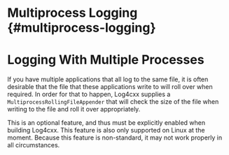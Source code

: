 Multiprocess Logging {#multiprocess-logging}
===
<!--
 Note: License header cannot be first, as doxygen does not generate
 cleanly if it before the '==='
-->
<!--
 Licensed to the Apache Software Foundation (ASF) under one or more
 contributor license agreements.  See the NOTICE file distributed with
 this work for additional information regarding copyright ownership.
 The ASF licenses this file to You under the Apache License, Version 2.0
 (the "License"); you may not use this file except in compliance with
 the License.  You may obtain a copy of the License at

	http://www.apache.org/licenses/LICENSE-2.0

 Unless required by applicable law or agreed to in writing, software
 distributed under the License is distributed on an "AS IS" BASIS,
 WITHOUT WARRANTIES OR CONDITIONS OF ANY KIND, either express or implied.
 See the License for the specific language governing permissions and
 limitations under the License.
-->

# Logging With Multiple Processes

If you have multiple applications that all log to the same file, it is often
desirable that the file that these applications write to will roll over when
required.  In order for that to happen, Log4cxx supplies a
`MultiprocessRollingFileAppender` that will check the size of the file when
writing to the file and roll it over appropriately.

This is an optional feature, and thus must be explicitly enabled when building
Log4cxx.  This feature is also only supported on Linux at the moment.
Because this feature is non-standard, it may not work properly in all
circumstances.

